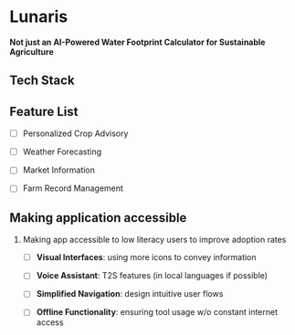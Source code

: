 # Lunaris
__Not just an AI-Powered Water Footprint Calculator for Sustainable Agriculture__

## Tech Stack


## Feature List
- [ ] Personalized Crop Advisory
- [ ] Weather Forecasting
- [ ] Market Information
- [ ] Farm Record Management


## Making application accessible
1. Making app accessible to low literacy users to improve adoption rates
    -[ ] **Visual Interfaces**: using more icons to convey information
    -[ ] **Voice Assistant**: T2S features (in local languages if possible)
    -[ ] **Simplified Navigation**: design intuitive user flows
    -[ ] **Offline Functionality**: ensuring tool usage w/o constant internet access
 



